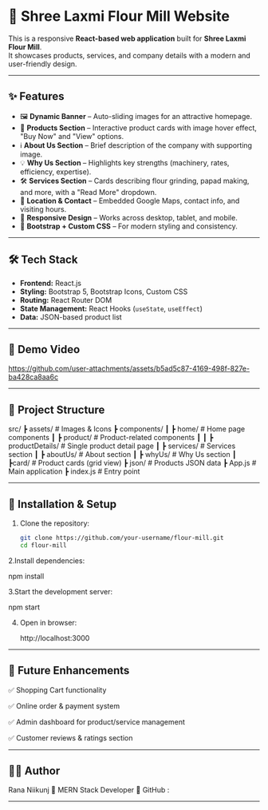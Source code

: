 # 🌾 Shree Laxmi Flour Mill Website

This is a responsive **React-based web application** built for **Shree Laxmi Flour Mill**.  
It showcases products, services, and company details with a modern and user-friendly design.

---

## ✨ Features

- 🖼 **Dynamic Banner** – Auto-sliding images for an attractive homepage.
- 🛒 **Products Section** – Interactive product cards with image hover effect, "Buy Now" and "View" options.
- ℹ️ **About Us Section** – Brief description of the company with supporting image.
- 💡 **Why Us Section** – Highlights key strengths (machinery, rates, efficiency, expertise).
- 🛠 **Services Section** – Cards describing flour grinding, papad making, and more, with a "Read More" dropdown.
- 📍 **Location & Contact** – Embedded Google Maps, contact info, and visiting hours.
- 📱 **Responsive Design** – Works across desktop, tablet, and mobile.
- 🎨 **Bootstrap + Custom CSS** – For modern styling and consistency.

---

## 🛠 Tech Stack

- **Frontend:** React.js
- **Styling:** Bootstrap 5, Bootstrap Icons, Custom CSS
- **Routing:** React Router DOM
- **State Management:** React Hooks (`useState`, `useEffect`)
- **Data:** JSON-based product list

---

## 🎥 Demo Video




https://github.com/user-attachments/assets/b5ad5c87-4169-498f-827e-ba428ca8aa6c




---

## 📂 Project Structure

src/
┣ assets/ # Images & Icons
┣ components/
┃ ┣ home/ # Home page components
┃ ┣ product/ # Product-related components
┃ ┃ ┣ productDetails/ # Single product detail page
┃ ┣ services/ # Services section
┃ ┣ aboutUs/ # About section
┃ ┣ whyUs/ # Why Us section
┃ ┣card/ # Product cards (grid view)
┣ json/ # Products JSON data
┣ App.js # Main application
┣ index.js # Entry point

---

## 🚀 Installation & Setup

1. Clone the repository:
   ```bash
   git clone https://github.com/your-username/flour-mill.git
   cd flour-mill

2.Install dependencies:

  npm install

3.Start the development server:

  npm start

4. Open in browser:

    http://localhost:3000

---

 ##  📌 Future Enhancements

✅ Shopping Cart functionality

✅ Online order & payment system

✅ Admin dashboard for product/service management

✅ Customer reviews & ratings section

---

## 👨‍💻 Author

Rana Niikunj
📌 MERN Stack Developer
🔗 GitHub : 

---
